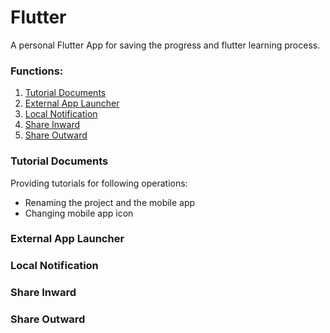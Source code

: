 # Flutter

A personal Flutter App for saving the progress and flutter learning process.

### Functions:

1. [Tutorial Documents](#TutorialDocuments)
2. [External App Launcher](#ExternalAppLauncher)
3. [Local Notification](#LocalNotification)
4. [Share Inward](#ShareInward)
5. [Share Outward](#ShareOutward)

### Tutorial Documents

Providing tutorials for following operations:  

+ Renaming the project and the mobile app
+ Changing mobile app icon  


### External App Launcher

### Local Notification

### Share Inward

### Share Outward